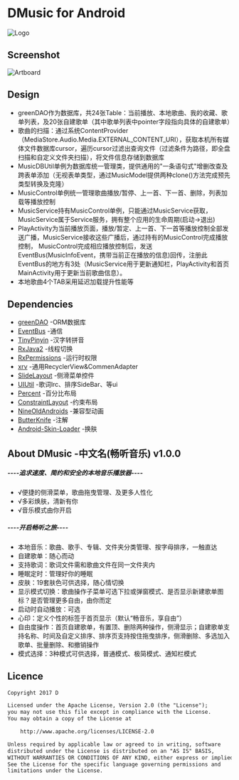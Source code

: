 # DMusic for Android

![Logo](https://github.com/Dsiner/DMusic/blob/master/app/src/main/res/mipmap-xhdpi/ic_launcher_round.png) 

## Screenshot
![Artboard](https://github.com/Dsiner/DMusic/blob/master/screenshot/screenshot0.png)

## Design
* greenDAO作为数据库，共24张Table：当前播放、本地歌曲、我的收藏、歌单列表，及20张自建歌单（其中歌单列表中pointer字段指向具体的自建歌单）
* 歌曲的扫描：通过系统ContentProvider（MediaStore.Audio.Media.EXTERNAL_CONTENT_URI），获取本机所有媒体文件数据库cursor，遍历cursor过滤出查询文件（过滤条件为路径，即全盘扫描和自定义文件夹扫描），将文件信息存储到数据库
* MusicDBUtil单例为数据库统一管理类，提供通用的"一条语句式"增删改查及跨表单添加（无视表单类型，通过MusicModel提供两种clone()方法完成预先类型转换及克隆）
* MusicControl单例统一管理歌曲播放/暂停、上一首、下一首、删除，列表加载等播放控制
* MusicService持有MusicControl单例，只能通过MusicService获取，MusicService属于Service服务，拥有整个应用的生命周期(启动→退出)
* PlayActivity为当前播放页面，播放/暂定、上一首、下一首等播放控制全部发送广播，MusicService接收这些广播后，通过持有的MusicControl完成播放控制，
MusicControl完成相应播放控制后，发送EventBus(MusicInfoEvent，携带当前正在播放的信息)回传，注册此EventBus的地方有3处（MusicService用于更新通知栏，PlayActivity和首页MainActivity用于更新当前歌曲信息）。
* 本地歌曲4个TAB采用延迟加载提升性能等

## Dependencies
- [greenDAO](https://github.com/greenrobot/greenDAO)  -ORM数据库
- [EventBus](https://github.com/greenrobot/EventBus)  -通信
- [TinyPinyin](https://github.com/promeG/TinyPinyin)  -汉字转拼音
- [RxJava2](https://github.com/ReactiveX/RxJava)  -线程切换
- [RxPermissions](https://github.com/tbruyelle/RxPermissions)  -运行时权限
- [xrv](https://github.com/Dsiner/xRecyclerViewF)  -通用RecyclerView&CommenAdapter
- [SlideLayout](https://github.com/Dsiner/SlideLayout)  -侧滑菜单控件
- [UIUtil](https://github.com/Dsiner/UIUtil)  -歌词lrc、排序SideBar、等ui
- [Percent]()  -百分比布局
- [ConstraintLayout]()  -约束布局
- [NineOldAndroids](https://github.com/JakeWharton/NineOldAndroids)  -兼容型动画
- [ButterKnife](https://github.com/JakeWharton/butterknife)  -注解
- [Android-Skin-Loader](https://github.com/fengjundev/Android-Skin-Loader)  -换肤

## About DMusic -中文名(畅听音乐) v1.0.0

##### ----追求速度、简约和安全的本地音乐播放器----

* √便捷的侧滑菜单，歌曲拖曳管理、及更多人性化
* √多彩焕肤，清新有你
* √音乐模式由你开启

##### ----开启畅听之旅----
* 本地音乐：歌曲、歌手、专辑、文件夹分类管理、按字母排序，一触直达
* 自建歌单：随心而动
* 支持歌词：歌词文件需和歌曲文件在同一文件夹内
* 睡眠定时：管理好你的睡眠
* 皮肤：19套肤色可供选择，随心情切换
* 显示模式切换：歌曲操作子菜单可选下拉或弹窗模式、是否显示新建歌单图标？是否管理更多自由，由你而定
* 启动时自动播放：可选
* 心印：定义个性的标签于首页显示（默认“畅音乐，享自由”）
* 自由度操作：首页自建歌单，有置顶、删除两种操作，侧滑显示；自建歌单支持名称、时间及自定义排序、排序页支持按住拖曳排序，侧滑删除、多选加入歌单、批量删除、和撤销操作
* 模式选择：3种模式可供选择，普通模式、极简模式、通知栏模式

## Licence

```txt
Copyright 2017 D

Licensed under the Apache License, Version 2.0 (the "License");
you may not use this file except in compliance with the License.
You may obtain a copy of the License at

    http://www.apache.org/licenses/LICENSE-2.0

Unless required by applicable law or agreed to in writing, software
distributed under the License is distributed on an "AS IS" BASIS,
WITHOUT WARRANTIES OR CONDITIONS OF ANY KIND, either express or implied.
See the License for the specific language governing permissions and
limitations under the License.
```
